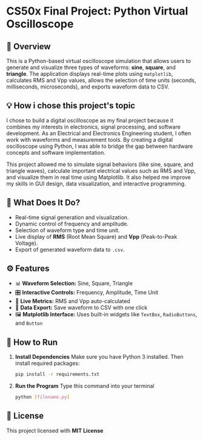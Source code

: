 # CS50x Final Project: Python Virtual Oscilloscope

## 🎯 Overview

This is a Python-based virtual oscilloscope simulation that allows users to generate and visualize three types of waveforms: **sine**, **square**, and **triangle**. The application displays real-time plots using `matplotlib`, calculates RMS and Vpp values, allows the selection of time units (seconds, milliseconds, microseconds), and exports waveform data to CSV.

## 💡 How i chose this project's topic

I chose to build a digital oscilloscope as my final project because it combines my interests in electronics, signal processing, and software development. As an Electrical and Electronics Engineering student, I often work with waveforms and measurement tools. By creating a digital oscilloscope using Python, I was able to bridge the gap between hardware concepts and software implementation.

This project allowed me to simulate signal behaviors (like sine, square, and triangle waves), calculate important electrical values such as RMS and Vpp, and visualize them in real time using Matplotlib. It also helped me improve my skills in GUI design, data visualization, and interactive programming.

## 🧠 What Does It Do?

- Real-time signal generation and visualization.
- Dynamic control of frequency and amplitude.
- Selection of waveform type and time unit.
- Live display of **RMS** (Root Mean Square) and **Vpp** (Peak-to-Peak Voltage).
- Export of generated waveform data to `.csv`.

## ⚙️ Features

- 📊 **Waveform Selection:** Sine, Square, Triangle
- 🎛️ **Interactive Controls:** Frequency, Amplitude, Time Unit
- 🧮 **Live Metrics:** RMS and Vpp auto-calculated
- 💾 **Data Export:** Save waveform to CSV with one click
- 🖼️ **Matplotlib Interface:** Uses built-in widgets like `TextBox`, `RadioButtons`, and `Button`

## 🚀 How to Run

1. **Install Dependencies**
   Make sure you have Python 3 installed. Then install required packages:
   ```bash
   pip install -r requirements.txt

2. **Run the Program**
   Type this command into your terminal
   ```bash
   python [filename.py]


## 📜 License

This project licensed with **MIT License**





